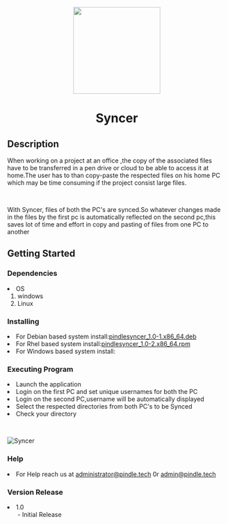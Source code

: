 <p align="center">
  <img width="200" src="https://user-images.githubusercontent.com/85985225/122311022-edcccf80-cf2e-11eb-91c2-695bf1e52973.png">
</p>
<h1 align="center">Syncer</h1>
<h2> Description</h2> 
<p1>When working on a project at an office ,the copy of the associated files have to be transferred in a pen drive or cloud to be able to access it at home.The user has to than copy-paste the respected files on his home PC which may be time consuming if the project consist large files.  
<p>&nbsp;</p>
</p1>With Syncer, files of both the PC's are synced.So whatever changes made in the files by the first pc is automatically reflected on the second pc,this saves lot of time and effort in copy and pasting of files from one PC to another

## Getting Started
### Dependencies
<li>OS
<ol>
<li>windows</li>
<li>Linux</li>
</ol>
</li>

### Installing
<li>For Debian based system install:<a href="https://github.com/PindleProject/Syncer/releases/download/v1.0/pindlesyncer_1.0-1.deb">pindlesyncer_1.0-1.x86_64.deb</a></li>
<li>For Rhel based system install:<a href="https://github.com/PindleProject/Syncer/releases/download/v1.0/pindlesyncer-1.0-2.x86_64.rpm">pindlesyncer_1.0-2.x86_64.rpm</a></li>
<li>For Windows based system install:</li>


### Executing Program
<li>Launch the application</li>
<li>Login on the first PC and set unique usernames for both the PC</li>
<li>Login on the second PC,username will be automatically displayed</li>
<li>Select the respected directories from both PC's to be Synced</li>
<li>Check your directory</li>  
<p>&nbsp;</p>


![Syncer](https://user-images.githubusercontent.com/85985225/122254663-f3082b00-ceea-11eb-806c-a20a8540d9aa.gif)


### Help
<li>For Help reach us at <a href>administrator@pindle.tech</a> 0r <a href>admin@pindle.tech</a></li>

### Version Release
<li>1.0
<ol>
- Initial Release
</ol>
</li>
